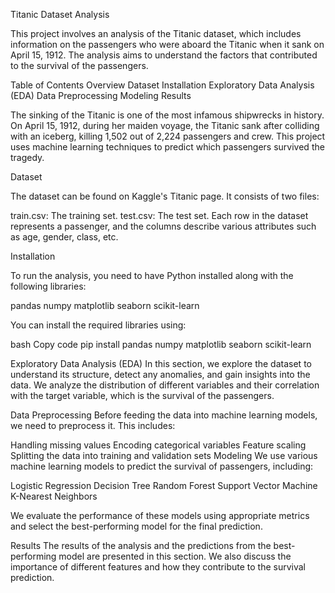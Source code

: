Titanic Dataset Analysis

This project involves an analysis of the Titanic dataset, which includes information on the passengers who were aboard the Titanic when it sank on April 15, 1912. The analysis aims to understand the factors that contributed to the survival of the passengers.

Table of Contents
Overview
Dataset
Installation
Exploratory Data Analysis (EDA)
Data Preprocessing
Modeling
Results

The sinking of the Titanic is one of the most infamous shipwrecks in history. On April 15, 1912, during her maiden voyage, the Titanic sank after colliding with an iceberg, killing 1,502 out of 2,224 passengers and crew. This project uses machine learning techniques to predict which passengers survived the tragedy.

Dataset

The dataset can be found on Kaggle's Titanic page. It consists of two files:

train.csv: The training set.
test.csv: The test set.
Each row in the dataset represents a passenger, and the columns describe various attributes such as age, gender, class, etc.

Installation

To run the analysis, you need to have Python installed along with the following libraries:

pandas
numpy
matplotlib
seaborn
scikit-learn

You can install the required libraries using:

bash
Copy code
pip install pandas numpy matplotlib seaborn scikit-learn

Exploratory Data Analysis (EDA)
In this section, we explore the dataset to understand its structure, detect any anomalies, and gain insights into the data. We analyze the distribution of different variables and their correlation with the target variable, which is the survival of the passengers.

Data Preprocessing
Before feeding the data into machine learning models, we need to preprocess it. This includes:

Handling missing values Encoding categorical variables Feature scaling Splitting the data into training and validation sets Modeling We use various machine learning models to predict the survival of passengers, including:

Logistic Regression
Decision Tree
Random Forest
Support Vector Machine
K-Nearest Neighbors

We evaluate the performance of these models using appropriate metrics and select the best-performing model for the final prediction.

Results
The results of the analysis and the predictions from the best-performing model are presented in this section. We also discuss the importance of different features and how they contribute to the survival prediction.
